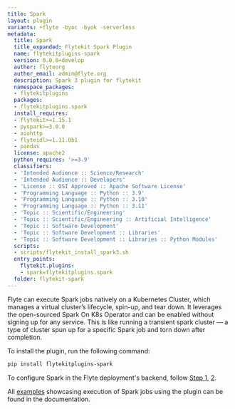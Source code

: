 ```yaml
---
title: Spark
layout: plugin
variants: +flyte -byoc -byok -serverless
metadata:
  title: Spark
  title_expanded: Flytekit Spark Plugin
  name: flytekitplugins-spark
  version: 0.0.0+develop
  author: flyteorg
  author_email: admin@flyte.org
  description: Spark 3 plugin for flytekit
  namespace_packages:
  - flytekitplugins
  packages:
  - flytekitplugins.spark
  install_requires:
  - flytekit>=1.15.1
  - pyspark>=3.0.0
  - aiohttp
  - flyteidl>=1.11.0b1
  - pandas
  license: apache2
  python_requires: '>=3.9'
  classifiers:
  - 'Intended Audience :: Science/Research'
  - 'Intended Audience :: Developers'
  - 'License :: OSI Approved :: Apache Software License'
  - 'Programming Language :: Python :: 3.9'
  - 'Programming Language :: Python :: 3.10'
  - 'Programming Language :: Python :: 3.11'
  - 'Topic :: Scientific/Engineering'
  - 'Topic :: Scientific/Engineering :: Artificial Intelligence'
  - 'Topic :: Software Development'
  - 'Topic :: Software Development :: Libraries'
  - 'Topic :: Software Development :: Libraries :: Python Modules'
  scripts:
  - scripts/flytekit_install_spark3.sh
  entry_points:
    flytekit.plugins:
    - spark=flytekitplugins.spark
  folder: flytekit-spark
---
```



Flyte can execute Spark jobs natively on a Kubernetes Cluster, which manages a virtual cluster’s lifecycle, spin-up, and tear down. It leverages the open-sourced Spark On K8s Operator and can be enabled without signing up for any service. This is like running a transient spark cluster — a type of cluster spun up for a specific Spark job and torn down after completion.

To install the plugin, run the following command:

```bash
pip install flytekitplugins-spark
```

To configure Spark in the Flyte deployment's backend, follow [Step 1](https://docs.flyte.org/en/latest/deployment/plugins/k8s/index.html#deployment-plugin-setup-k8s), [2](https://docs.flyte.org/en/latest/flytesnacks/examples/k8s_spark_plugin/index.html).

All [examples](https://docs.flyte.org/en/latest/flytesnacks/examples/k8s_spark_plugin/index.html) showcasing execution of Spark jobs using the plugin can be found in the documentation.
